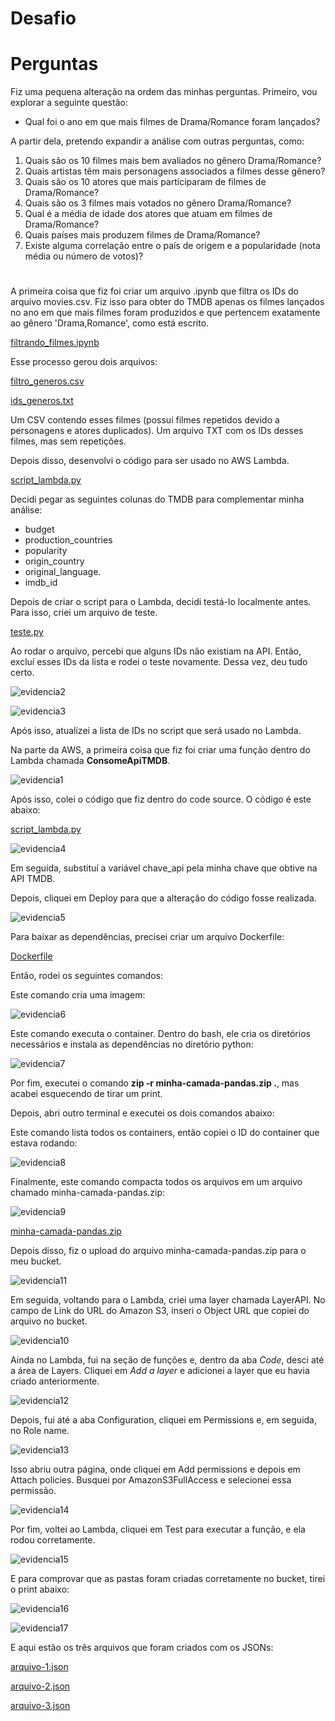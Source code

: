 # Desafio 

# Perguntas

Fiz uma pequena alteração na ordem das minhas perguntas. Primeiro, vou explorar a seguinte questão:

* Qual foi o ano em que mais filmes de Drama/Romance foram lançados?

A partir dela, pretendo expandir a análise com outras perguntas, como:

1. Quais são os 10 filmes mais bem avaliados no gênero Drama/Romance?
2. Quais artistas têm mais personagens associados a filmes desse gênero?
3. Quais são os 10 atores que mais participaram de filmes de Drama/Romance?
4. Quais são os 3 filmes mais votados no gênero Drama/Romance?
5. Qual é a média de idade dos atores que atuam em filmes de Drama/Romance?
6. Quais países mais produzem filmes de Drama/Romance?
7. Existe alguma correlação entre o país de origem e a popularidade (nota média ou número de votos)?

# 
A primeira coisa que fiz foi criar um arquivo .ipynb que filtra os IDs do arquivo movies.csv. Fiz isso para obter do TMDB apenas os filmes lançados no ano em que mais filmes foram produzidos e que pertencem exatamente ao gênero 'Drama,Romance', como está escrito.

[filtrando_filmes.ipynb](./etapa1/filtrando_filmes.ipynb)

Esse processo gerou dois arquivos:

[filtro_generos.csv](./etapa1/filtro_generos.csv)

[ids_generos.txt](./etapa1/ids_generos.txt)

Um CSV contendo esses filmes (possui filmes repetidos devido a personagens e atores duplicados).
Um arquivo TXT com os IDs desses filmes, mas sem repetições.

Depois disso, desenvolvi o código para ser usado no AWS Lambda.

[script_lambda.py](./script_lambda.py)

Decidi pegar as seguintes colunas do TMDB para complementar minha análise:

* budget
* production_countries
* popularity
* origin_country
* original_language.
* imdb_id

Depois de criar o script para o Lambda, decidi testá-lo localmente antes. Para isso, criei um arquivo de teste.

[teste.py](./etapa1/teste.py)

Ao rodar o arquivo, percebi que alguns IDs não existiam na API. Então, excluí esses IDs da lista e rodei o teste novamente. Dessa vez, deu tudo certo.

![evidencia2](../Evidencias/Evidencias_desafio/evidencia2.png)

![evidencia3](../Evidencias/Evidencias_desafio/evidencia3.png)

Após isso, atualizei a lista de IDs no script que será usado no Lambda.

Na parte da AWS, a primeira coisa que fiz foi criar uma função dentro do Lambda chamada __ConsomeApiTMDB__.

![evidencia1](../Evidencias/Evidencias_desafio/evidencia1.png)

Após isso, colei o código que fiz dentro do code source. O código é este abaixo:

[script_lambda.py](./script_lambda.py)

![evidencia4](../Evidencias/Evidencias_desafio/evidencia4.png)

Em seguida, substituí a variável chave_api pela minha chave que obtive na API TMDB.

Depois, cliquei em Deploy para que a alteração do código fosse realizada.

![evidencia5](../Evidencias/Evidencias_desafio/evidencia5.png)

Para baixar as dependências, precisei criar um arquivo Dockerfile:

[Dockerfile](./Dockerfile)

Então, rodei os seguintes comandos:

Este comando cria uma imagem:

![evidencia6](../Evidencias/Evidencias_desafio/evidencia6.png)

Este comando executa o container. Dentro do bash, ele cria os diretórios necessários e instala as dependências no diretório python:

![evidencia7](../Evidencias/Evidencias_desafio/evidencia7.png)

Por fim, executei o comando __zip -r minha-camada-pandas.zip .__, mas acabei esquecendo de tirar um print.

Depois, abri outro terminal e executei os dois comandos abaixo:

Este comando lista todos os containers, então copiei o ID do container que estava rodando:

![evidencia8](../Evidencias/Evidencias_desafio/evidencia8.png)

Finalmente, este comando compacta todos os arquivos em um arquivo chamado minha-camada-pandas.zip:

![evidencia9](../Evidencias/Evidencias_desafio/evidencia9.png)

[minha-camada-pandas.zip](./minha-camada-pandas.zip)

Depois disso, fiz o upload do arquivo minha-camada-pandas.zip para o meu bucket.

![evidencia11](../Evidencias/Evidencias_desafio/evidencia11.png)

Em seguida, voltando para o Lambda, criei uma layer chamada LayerAPI. No campo de Link do URL do Amazon S3, inseri o Object URL que copiei do arquivo no bucket.

![evidencia10](../Evidencias/Evidencias_desafio/evidencia10.png)

Ainda no Lambda, fui na seção de funções e, dentro da aba *Code*, desci até a área de Layers. Cliquei em *Add a layer* e adicionei a layer que eu havia criado anteriormente.

![evidencia12](../Evidencias/Evidencias_desafio/evidencia12.png)

Depois, fui até a aba Configuration, cliquei em Permissions e, em seguida, no Role name.

![evidencia13](../Evidencias/Evidencias_desafio/evidencia13.png)

Isso abriu outra página, onde cliquei em Add permissions e depois em Attach policies. Busquei por AmazonS3FullAccess e selecionei essa permissão.

![evidencia14](../Evidencias/Evidencias_desafio/evidencia14.png)

Por fim, voltei ao Lambda, cliquei em Test para executar a função, e ela rodou corretamente.

![evidencia15](../Evidencias/Evidencias_desafio/evidencia15.png)

E para comprovar que as pastas foram criadas corretamente no bucket, tirei o print abaixo:

![evidencia16](../Evidencias/Evidencias_desafio/evidencia16.jpeg)

![evidencia17](../Evidencias/Evidencias_desafio/evidencia17.jpeg)

E aqui estão os três arquivos que foram criados com os JSONs:

[arquivo-1.json](./JSONS/arquivo-1.json)

[arquivo-2.json](./JSONS/arquivo-2.json)

[arquivo-3.json](./JSONS/arquivo-3.json)
